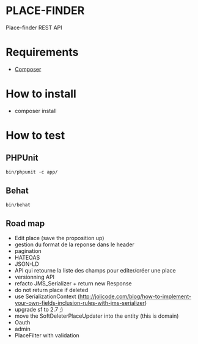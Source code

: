 PLACE-FINDER
============

Place-finder REST API

# Requirements

- [Composer](https://getcomposer.org/doc/00-intro.md#globally)

# How to install

- composer install

# How to test

## PHPUnit

    bin/phpunit -c app/

## Behat

    bin/behat

## Road map

- Edit place (save the proposition up)
- gestion du format de la reponse dans le header
- pagination
- HATEOAS
- JSON-LD
- API qui retourne la liste des champs pour editer/créer une place
- versionning API
- refacto JMS_Serializer + return new Response
- do not return place if deleted
- use SerializationContext (http://jolicode.com/blog/how-to-implement-your-own-fields-inclusion-rules-with-jms-serializer)
- upgrade sf to 2.7 ;)
- move the SoftDeleterPlaceUpdater into the entity (this is domain)
- Oauth
- admin
- PlaceFilter with validation
